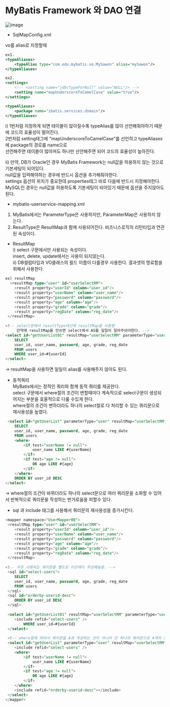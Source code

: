 # MyBatis Framework 와 DAO 연결
![image](https://user-images.githubusercontent.com/62687865/142902883-702ab7a4-2521-4243-ba97-6d6a77585a8c.png)
- SqlMapConfig.xml

vo를 alias로 지정할때 
```xml
ex1.
<typeAliases>
 	<typeAlias type="com.edu.mybatis.vo.MySawon" alias="mySawon"/>
</typeAliases>

ex2.
<settings>
	<!-- <setting name="jdbcTypeForNull" value="NULL"/> -->
	<setting name="mapUnderscoreToCamelCase" value="true"/>
</settings>

<typeAliases>
	<package name="ibatis.services.domain"/>
</typeAliases>
```
i) 1번처럼 지정하게 되면 테이블이 많아질수록 typeAlias를 많이 선언해줘야하기 때문에 코드의 효율성이 떨어진다. </br>
2번처럼 setting태그에 "mapUnderscoreToCamelCase"를 선언하고 typeAliases에 package의 경로를 name으로 </br>
선언해주면 테이블이 많아져도 하나만 선언해주면 되어 코드의 효율성이 높아진다.

ii) 만약, DB가 Oracle인 경우 MyBatis Framework는 null값을 허용하지 않는 것으로 기본세팅이 되어있다.</br> 
    null값을 입력해야하는 경우에 반드시 옵션을 추가해줘야한다.</br>
    settings 옵션의 위치가 중요한데 properties태그 바로 다음에 반드시 지정해야한다.</br> 
    MySQL인 경우는 null값을 허용하도록 기본세팅이 되어있기 때문에 옵션을 주지않아도 된다.


- mybatis-userservice-mapping.xml
1. MyBatis에서는 ParameterType은 사용하지만, ParameterMap은 사용하지 않는다.
2. ResultType은 ResultMap과 함께 사용되어진다. 비즈니스로직의 리턴타입과 연관된 속성이다.

- ResultMap</br>
i) select 구문에서만 사용되는 속성이다.</br>
   insert, delete, update에서는 사용이 되지않는다.</br>
ii) DB컬럼타입과 VO클래스의 필드 이름이 다를경우 사용한다. 결과셋의 명료함을 위해서 사용한다.
```sql
ex) resultMap
  <resultMap type="user" id="userSelectRM">
	<result property="userId" column="user_id"/>
	<result property="userName" column="user_name"/>
	<result property="password" column="password"/>
	<result property="age" column="age"/>
	<result property="grade" column="grade"/>
	<result property="regDate" column="reg_date"/>
 </resultMap>
	
<!-- select문에서 resultType대신에 resultMap을 사용함
	 만약에 resultMap을 안쓰면 select에서 AS를 일일이 달아주어야한다. -->
<select id="getUserList01" resultMap="userSelectRM" parameterType="user">
	SELECT
	user_id, user_name, password, age, grade, reg_date
	FROM users
	WHERE user_id=#{userId}
</select>
```
-> resultMap을 사용하면 일일이 alias를 사용해주지 않아도 된다.


- 동적쿼리<br>
  MyBatis에서는 정적인 쿼리와 함께 동적 쿼리를 제공한다.</br>
  select 구문에서 where절의 조건이 변할때마다 계속적으로 select구문이 생성되어지는 부분을 효울적으로 다룰 수있게 한다.</br>
  where절의 조건이 변하더라도 하나의 select절로 다 처리할 수 있는 쿼리문으로 재사용성을 높였다.
  
```sql
 <select id="getUserList" parameterType="user" resultMap="userSelectRM">
	SELECT
	user_id, user_name, password, age, grade, reg_date
	FROM users
	<where>
		<if test="userName != null">
			user_name LIKE #{userName}
		</if>
	 	<if test="age != null">
			OR age LIKE #{age}
		</if>
	</where>
	ORDER BY user_id DESC
</select> 
```
 -> where절의 조건이 바뀌더라도 하나의 select문으로 여러 쿼리문을 소화할 수 있어서 반복적으로 쿼리문을 작성하는 번거로움을 피할수 있다.

-  sql 과 include 태그를 사용해서 쿼리문의 재사용성을 증가시킨다.

```sql
<mapper namespace="UserMapper08">
 <resultMap type="user" id="userSelectRM">
	<result property="userId" column="user_id"/>
	<result property="userName" column="user_name"/>
 	<result property="password" column="password"/>
	<result property="age" column="age"/>
	<result property="grade" column="grade"/>
	<result property="regDate" column="reg_date"/>
 </resultMap>
	
<!-- 자주 사용되는 쿼리문을 별도로 이곳에다 작성해놓음. -->
 <sql id="select-users">
	SELECT
	user_id, user_name, password, age, grade, reg_date
	FROM users
 </sql>
 <sql id="orderby-userid-desc">
	ORDER BY user_id DESC
 </sql>
	
 <select id="getUserList01" resultMap="userSelectRM" parameterType="user">
	<include refid="select-users" />
       	WHERE user_id=#{userId}
 </select>
	
 <!-- where절에 따라서 쿼리문을 4개 작성하는 것이 아니라 단 하나의 쿼리문으로 4개의 select절이 돌아감 -->
 <select id="getUserList" parameterType="user" resultMap="userSelectRM">
	<include refid="select-users" />
	<where>
		<if test="userName != null">
			user_name LIKE #{userName}
		</if>
		<if test="age != null">
			OR age LIKE #{age}
		</if>
	</where>
	<include refid="orderby-userid-desc"></include>
 </select>
</mapper>
```

























